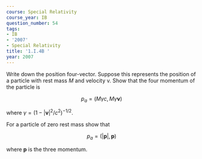 ```yaml
---
course: Special Relativity
course_year: IB
question_number: 54
tags:
- IB
- '2007'
- Special Relativity
title: '1.I.4B '
year: 2007
---
```



Write down the position four-vector. Suppose this represents the position of a particle with rest mass $M$ and velocity v. Show that the four momentum of the particle is

$$p_{a}=(M \gamma c, M \gamma \mathbf{v})$$

where $\gamma=\left(1-|\mathbf{v}|^{2} / c^{2}\right)^{-1 / 2}$.

For a particle of zero rest mass show that

$$p_{a}=(|\mathbf{p}|, \mathbf{p})$$

where $\mathbf{p}$ is the three momentum.